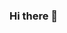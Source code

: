 ### Hi there 👋

<!--
**motorizadojn/motorizadojn** is a ✨ _special_ ✨ repository because its `README.md` (this file) appears on your GitHub profile.
Atualmente eu est trabalhlhando na fabrica tintas  em Rolandia.
Atualmente eu estou aprendendoa como trabalhar ne uma fabricá .
Estou  procurando colaborar com as pessoas fazer o melhor  para elas se sentirem bem.
Estou procurando ajuda  com pessoas quw vão pra fentre que não da mole.
Pergunte- m,e sobre  minha  vida como eu estou, se eu to bem.
Como chegar até mim, sou uma pessoa muito gente boa gosto de rir, brincar não gosto de [fofocas] e etc.
